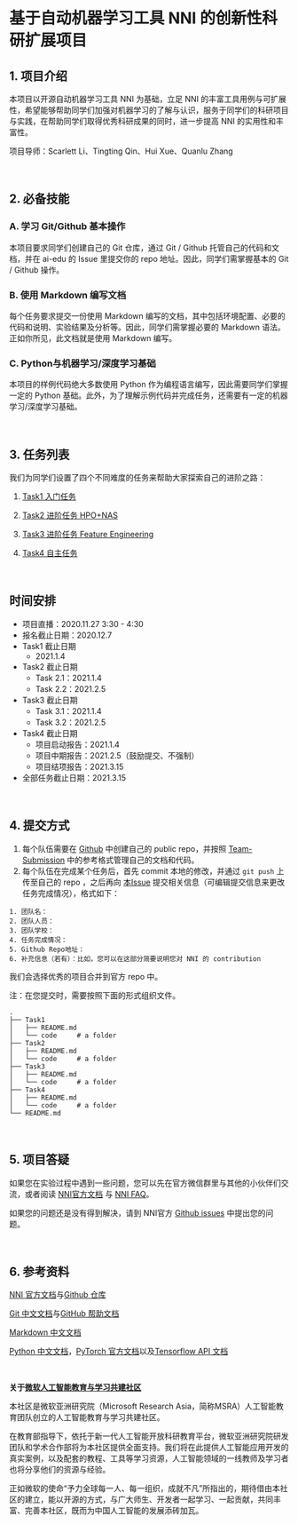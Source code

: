 # 基于自动机器学习工具 NNI 的创新性科研扩展项目 
## 1. 项目介绍
本项目以开源自动机器学习工具 NNI 为基础，立足 NNI 的丰富工具用例与可扩展性，希望能够帮助同学们加强对机器学习的了解与认识，服务于同学们的科研项目与实践，在帮助同学们取得优秀科研成果的同时，进一步提高 NNI 的实用性和丰富性。​

项目导师：Scarlett Li、Tingting Qin、Hui Xue、Quanlu Zhang

<br>

## 2. 必备技能
### A. 学习 Git/Github 基本操作
本项目要求同学们创建自己的 Git 仓库，通过 Git / Github 托管自己的代码和文档，并在 ai-edu 的 Issue 里提交你的 repo 地址。因此，同学们需掌握基本的 Git / Github 操作。

### B. 使用 Markdown 编写文档
每个任务要求提交一份使用 Markdown 编写的文档，其中包括环境配置、必要的代码和说明、实验结果及分析等。因此，同学们需掌握必要的 Markdown 语法。正如你所见，此文档就是使用 Markdown 编写。

### C. Python与机器学习/深度学习基础
本项目的样例代码绝大多数使用 Python 作为编程语言编写，因此需要同学们掌握一定的 Python 基础。此外，为了理解示例代码并完成任务，还需要有一定的机器学习/深度学习基础。

<br>

## 3. 任务列表

我们为同学们设置了四个不同难度的任务来帮助大家探索自己的进阶之路：

1. [Task1 入门任务](./Task-Release/Task1/README.md)

2. [Task2 进阶任务 HPO+NAS](./Task-Release/Task2/README.md)

3. [Task3 进阶任务 Feature Engineering](./Task-Release/Task3/README.md)

4. [Task4 自主任务](./Task-Release/Task4/README.md)

<br>

## 时间安排

+ 项目直播：2020.11.27 3:30 - 4:30
+ 报名截止日期：2020.12.7
+ Task1 截止日期
  + 2021.1.4
+ Task2 截止日期
  + Task 2.1：2021.1.4
  + Task 2.2：2021.2.5
+ Task3 截止日期
  + Task 3.1：2021.1.4
  + Task 3.2：2021.2.5
+ Task4 截止日期
  + 项目启动报告：2021.1.4
  + 项目中期报告：2021.2.5（鼓励提交、不强制）
  + 项目结项报告：2021.3.15
+ 全部任务截止日期：2021.3.15

<br>

## 4. 提交方式

1. 每个队伍需要在 [Github](https://github.com/) 中创建自己的 public repo，并按照 [Team-Submission](./Team-Submission) 中的参考格式管理自己的文档和代码。
2. 每个队伍在完成某个任务后，首先 commit 本地的修改，并通过 `git push` 上传至自己的 repo ，之后再向 [本Issue](https://github.com/microsoft/ai-edu/issues/582) 提交相关信息（可编辑提交信息来更改任务完成情况），格式如下：

```
1. 团队名：
2. 团队人员：
3. 团队学校：
4. 任务完成情况：
5. Github Repo地址：
6. 补充信息（若有）：比如，您可以在这部分简要说明您对 NNI 的 contribution
```

我们会选择优秀的项目合并到官方 repo 中。

注：在您提交时，需要按照下面的形式组织文件。 

```
.
├── Task1
│   ├── README.md
│   └── code     # a folder
├── Task2
│   ├── README.md
│   └── code     # a folder
├── Task3
│   ├── README.md
│   └── code     # a folder
├── Task4
│   ├── README.md
│   └── code     # a folder
└── README.md    
```

<br>

## 5. 项目答疑

如果您在实验过程中遇到一些问题，您可以先在官方微信群里与其他的小伙伴们交流，或者阅读 [NNI官方文档](https://nni.readthedocs.io/en/latest/index.html) 与 [NNI FAQ](https://nni.readthedocs.io/en/latest/Tutorial/FAQ.html)。

如果您的问题还是没有得到解决，请到 NNI官方 [Github issues](https://github.com/microsoft/nni/issues) 中提出您的问题。

<br>

## 6. 参考资料

[NNI 官方文档](https://nni.readthedocs.io/en/latest/index.html)与[Github 仓库](https://github.com/microsoft/nni)

[Git 中文文档](https://git-scm.com/book/zh/v2)与[GitHub 帮助文档](https://docs.github.com/cn/github)

[Markdown 中文文档](https://markdown-zh.readthedocs.io/en/latest/)

[Python 中文文档](https://docs.python.org/zh-cn/3/)，[PyTorch 官方文档](https://pytorch.org/docs/stable/index.html)以及[Tensorflow API 文档](https://tensorflow.google.cn/api_docs/python/tf)

<br>

**关于[微软人工智能教育与学习共建社区](https://github.com/microsoft/ai-edu)**

本社区是微软亚洲研究院（Microsoft Research Asia，简称MSRA）人工智能教育团队创立的人工智能教育与学习共建社区。

在教育部指导下，依托于新一代人工智能开放科研教育平台，微软亚洲研究院研发团队和学术合作部将为本社区提供全面支持。我们将在此提供人工智能应用开发的真实案例，以及配套的教程、工具等学习资源，人工智能领域的一线教师及学习者也将分享他们的资源与经验。

正如微软的使命“予力全球每一人、每一组织，成就不凡”所指出的，期待借由本社区的建立，能以开源的方式，与广大师生、开发者一起学习、一起贡献，共同丰富、完善本社区，既而为中国人工智能的发展添砖加瓦。